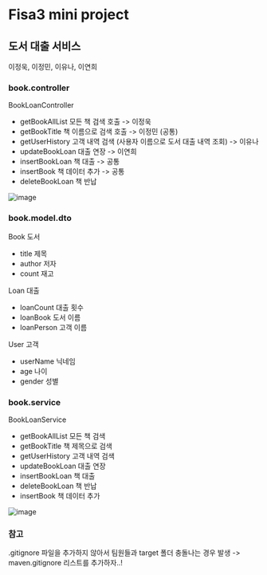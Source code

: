 # Fisa3 mini project

## 도서 대출 서비스

이정욱, 이정민, 이유나, 이연희

### book.controller
BookLoanController
- getBookAllList 모든 책 검색 호출 -> 이정욱
- getBookTitle 책 이름으로 검색 호출 -> 이정민 (공통)
- getUserHistory 고객 내역 검색 (사용자 이름으로 도서 대출 내역 조회) -> 이유나
- updateBookLoan 대출 연장 -> 이연희
- insertBookLoan 책 대출 -> 공통
- insertBook 책 데이터 추가 -> 공통
- deleteBookLoan 책 반납

![image](https://github.com/user-attachments/assets/2b0575a6-00ad-4340-b262-ae89ab42683c)


### book.model.dto
Book 도서
- title 제목
- author 저자
- count 재고

Loan 대출
- loanCount 대출 횟수
- loanBook 도서 이름
- loanPerson 고객 이름

User 고객
- userName 닉네임
- age 나이
- gender 성별

### book.service
BookLoanService
- getBookAllList 모든 책 검색 
- getBookTitle 책 제목으로 검색 
- getUserHistory 고객 내역 검색
- updateBookLoan 대출 연장
- insertBookLoan 책 대출
- deleteBookLoan 책 반납
- insertBook 책 데이터 추가

![image](https://github.com/user-attachments/assets/ce6212c3-db60-4847-82cc-19ff66ef73aa)

### 참고
.gitignore 파일을 추가하지 않아서 팀원들과 target 폴더 충돌나는 경우 발생
-> maven.gitignore 리스트를 추가하자..!
